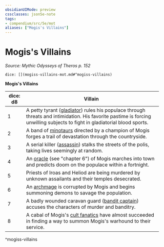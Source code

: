 ```yaml
---
obsidianUIMode: preview
cssclasses: json5e-note
tags:
- compendium/src/5e/mot
aliases: ["Mogis's Villains"]
---
```

# Mogis's Villains
*Source: Mythic Odysseys of Theros p. 152* 

`dice: [](mogiss-villains-mot.md#^mogiss-villains)`

**Mogis's Villains**

| dice: d8 | Villain |
|----------|---------|
| 1 | A petty tyrant ([gladiator](/2-Mechanics/CLI/bestiary/humanoid/gladiator.md)) rules his populace through threats and intimidation. His favorite pastime is forcing unwilling subjects to fight in gladiatorial blood sports. |
| 2 | A band of [minotaurs](/2-Mechanics/CLI/bestiary/monstrosity/minotaur.md) directed by a champion of Mogis forges a trail of devastation through the countryside. |
| 3 | A serial killer ([assassin](/2-Mechanics/CLI/bestiary/humanoid/assassin.md)) stalks the streets of the polis, taking lives seemingly at random. |
| 4 | An [oracle](/2-Mechanics/CLI/bestiary/humanoid/oracle-mot.md) (see "chapter 6") of Mogis marches into town and predicts doom on the populace within a fortnight. |
| 5 | Priests of Iroas and Heliod are being murdered by unknown assailants and their temples desecrated. |
| 6 | An [archmage](/2-Mechanics/CLI/bestiary/humanoid/archmage.md) is corrupted by Mogis and begins summoning demons to savage the population. |
| 7 | A badly wounded caravan guard ([bandit captain](/2-Mechanics/CLI/bestiary/humanoid/bandit-captain.md)) accuses the characters of murder and banditry. |
| 8 | A cabal of Mogis's [cult fanatics](/2-Mechanics/CLI/bestiary/humanoid/cult-fanatic.md) have almost succeeded in finding a way to summon Mogis's warhound to their service. |
^mogiss-villains